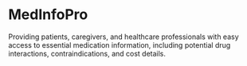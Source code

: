 # MedInfoPro
Providing patients, caregivers, and healthcare professionals with easy access to essential medication information, including potential drug interactions, contraindications, and cost details. 
